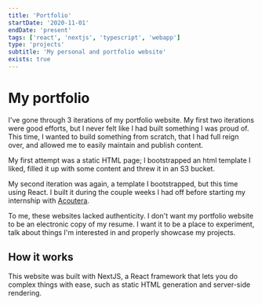 ```yaml
---
title: 'Portfolio'
startDate: '2020-11-01'
endDate: 'present'
tags: ['react', 'nextjs', 'typescript', 'webapp']
type: 'projects'
subtitle: 'My personal and portfolio website'
exists: true
---
```


# My portfolio
I've gone through 3 iterations of my portfolio website. My first two iterations were good efforts, but I never felt like I had built something I was proud of. This time, I wanted to build something from scratch, that I had full reign over, and allowed me to easily maintain and publish content. 

My first attempt was a static HTML page; I bootstrapped an html template I liked, filled it up with some content and threw it in an S3 bucket.

My second iteration was again, a template I bootstrapped, but this time using React. I built it during the couple weeks I had off before starting my internship with [Acoutera](/work/acoutera). 

To me, these websites lacked authenticity. I don't want my portfolio website to be an electronic copy of my resume. I want it to be a place to experiment, talk about things I'm interested in and properly showcase my projects.

## How it works
This website was built with NextJS, a React framework that lets you do complex things with ease, such as static HTML generation and server-side rendering. 

